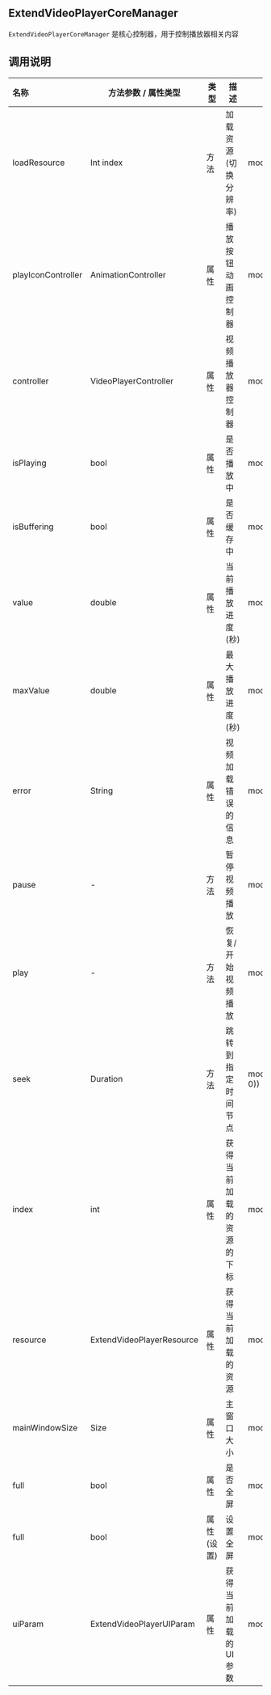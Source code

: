 ## ExtendVideoPlayerCoreManager

`ExtendVideoPlayerCoreManager` 是核心控制器，用于控制播放器相关内容

## 调用说明

| 名称               | 方法参数 / 属性类型       | 类型       | 描述                     | 使用                             |
| :----------------- | ------------------------- | ---------- | ------------------------ | -------------------------------- |
| loadResource       | Int index                 | 方法       | 加载资源(切换分辨率)     | model.loadResource(1)            |
| playIconController | AnimationController       | 属性       | 播放按钮动画控制器       | model.playIconController         |
| controller         | VideoPlayerController     | 属性       | 视频播放器控制器         | model.controller                 |
| isPlaying          | bool                      | 属性       | 是否播放中               | model.isPlaying                  |
| isBuffering        | bool                      | 属性       | 是否缓存中               | model.isBuffering                |
| value              | double                    | 属性       | 当前播放进度(秒)         | model.value                      |
| maxValue           | double                    | 属性       | 最大播放进度(秒)         | model.maxValue                   |
| error              | String                    | 属性       | 视频加载错误的信息       | model.error                      |
| pause              | -                         | 方法       | 暂停视频播放             | model.pause()                    |
| play               | -                         | 方法       | 恢复/开始 视频播放       | model.play()                     |
| seek               | Duration                  | 方法       | 跳转到指定时间节点       | model.seek(Duration(seconds: 0)) |
| index              | int                       | 属性       | 获得当前加载的资源的下标 | model.index                      |
| resource           | ExtendVideoPlayerResource | 属性       | 获得当前加载的资源       | model.resource                   |
| mainWindowSize     | Size                      | 属性       | 主窗口大小               | model.mainWindowSize             |
| full               | bool                      | 属性       | 是否全屏                 | model.full                       |
| full               | bool                      | 属性(设置) | 设置全屏                 | model.full = true                |
| uiParam            | ExtendVideoPlayerUIParam  | 属性       | 获得当前加载的UI参数     | model.uiParam                    |

